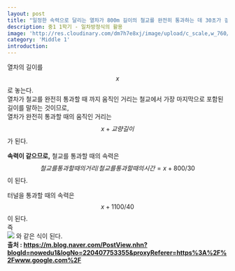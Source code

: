 ```yaml
---
layout: post
title: "일정한 속력으로 달리는 열차가 800m 길이의 철교를 완전히 통과하는 데 30초가 걸리고, 1100m 길이의 터널을 완젆리 통과하는 데 40초가 걸렸다. 이때 열차의 길이를 구하시오."
description: 중1 1학기 - 일차방정식의 활용
image: 'http://res.cloudinary.com/dm7h7e8xj/image/upload/c_scale,w_760/v1504807239/morpheus_xdzgg1.jpg'
category: 'Middle 1'
introduction:
---
```

열차의 길이를 $$x$$로 놓는다.<br>
열차가 철교를 완전히 통과할 때 까지 움직인 거리는 철교에서 가장 마지막으로 포함된 길이를 말하는 것이므로,<br>
열차가 완전히 통과할 때의 움직인 거리는 $$x+교량길이$$가 된다.<br>

**속력이 같으므로,** 철교를 통과할 때의 속력은 $$철교를 통과할 때의 거리/철교를 통과할 때의 시간 = x+800/30$$이 된다. <br>

터널을 통과할 때의 속력은 $$x+1100/40$$이 된다.<br>
즉<br>
<img src="https://dthumb-phinf.pstatic.net/?src=%22https%3A%2F%2Fssl.pstatic.net%2Fimages.se2%2Fsmedit%2F2015%2F7%2F1%2Fiblcrqix0qx2b4.jpg%22&type=w2"> 와 같은 식이 된다.<br>
**출처 : https://m.blog.naver.com/PostView.nhn?blogId=nowedu1&logNo=220407753355&proxyReferer=https%3A%2F%2Fwww.google.com%2F**

